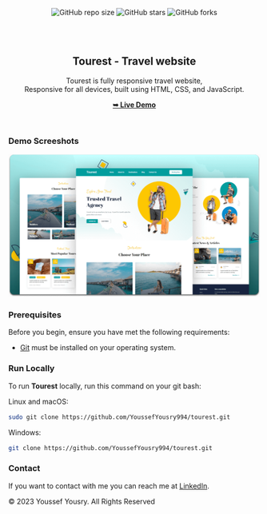 <div align="center">
  
  ![GitHub repo size](https://img.shields.io/github/repo-size/YoussefYousry994/tourest)
  ![GitHub stars](https://img.shields.io/github/stars/YoussefYousry994/tourest?style=social)
  ![GitHub forks](https://img.shields.io/github/forks/YoussefYousry994/tourest?style=social)

  <br />
  <br />

  <h2 align="center">Tourest - Travel website</h2>

Tourest is fully responsive travel website, <br />Responsive for all devices, built using HTML, CSS, and JavaScript.

<a href="https://youssefyousry994.github.io/tourist-master/"><strong>➥ Live Demo</strong></a>

</div>

<br />

### Demo Screeshots

![Tourest Desktop Demo](./readme-images/desktop.png "Desktop Demo")

### Prerequisites

Before you begin, ensure you have met the following requirements:

- [Git](https://git-scm.com/downloads "Download Git") must be installed on your operating system.

### Run Locally

To run **Tourest** locally, run this command on your git bash:

Linux and macOS:

```bash
sudo git clone https://github.com/YoussefYousry994/tourest.git
```

Windows:

```bash
git clone https://github.com/YoussefYousry994/tourest.git
```

### Contact

If you want to contact with me you can reach me at [LinkedIn](https://www.linkedin.com/in/youssefyousry94/).

&copy; 2023 Youssef Yousry. All Rights Reserved
